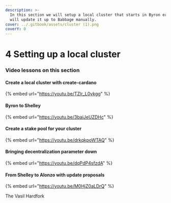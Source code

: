```yaml
---
description: >-
  In this section we will setup a local cluster that starts in Byron era, we
  will update it up to Babbage manually.
cover: ../.gitbook/assets/cluster (1).png
coverY: 0
---
```


# 4 Setting up a local cluster



### Video lessons on this section

#### Create a local cluster with create-cardano

{% embed url="https://youtu.be/TZlr_L0vkgg" %}

#### Byron to Shelley&#x20;

{% embed url="https://youtu.be/3baiJeUZDHc" %}

#### Create a stake pool for your cluster

{% embed url="https://youtu.be/drkqkpoWTAQ" %}

#### Bringing decentralization parameter down

{% embed url="https://youtu.be/dqPdP4sfzdA" %}

#### From Shelley to Alonzo with update proposals

{% embed url="https://youtu.be/M0HjZ0aLDrQ" %}

The Vasil Hardfork

